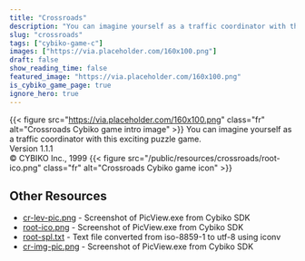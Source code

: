 ```yaml
---
title: "Crossroads"
description: "You can imagine yourself as a traffic coordinator with this exciting puzzle game. Version 1.1.1 © CYBIKO Inc., 1999 "
slug: "crossroads"
tags: ["cybiko-game-c"]
images: ["https://via.placeholder.com/160x100.png"]
draft: false
show_reading_time: false
featured_image: "https://via.placeholder.com/160x100.png"
is_cybiko_game_page: true
ignore_hero: true
---
```

{{< figure src="https://via.placeholder.com/160x100.png" class="fr" alt="Crossroads Cybiko game intro image" >}}
You can imagine yourself as a traffic coordinator with this exciting puzzle game. \
Version 1.1.1 \
© CYBIKO Inc., 1999 {{< figure src="/public/resources/crossroads/root-ico.png" class="fr" alt="Crossroads Cybiko game icon" >}}

## Other Resources
* [cr-lev-pic.png](/public/resources/crossroads/cr-lev-pic.png) - Screenshot of PicView.exe from Cybiko SDK
* [root-ico.png](/public/resources/crossroads/root-ico.png) - Screenshot of PicView.exe from Cybiko SDK
* [root-spl.txt](/public/resources/crossroads/root-spl.txt) - Text file converted from iso-8859-1 to utf-8 using iconv
* [cr-img-pic.png](/public/resources/crossroads/cr-img-pic.png) - Screenshot of PicView.exe from Cybiko SDK
